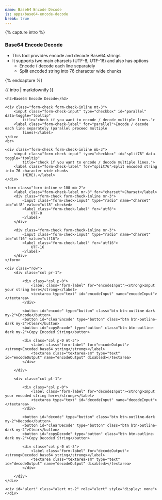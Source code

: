 ```yaml
---
name: Base64 Encode Decode
js: apps/base64-encode-decode
break: true
---
```


{% capture intro %}
### Base64 Encode Decode
<!--separator-->
- This tool provides encode and decode Base64 strings
- It supports two main charsets (UTF-8, UTF-16) and also has options
    - Encode / decode each line separately
    - Split encoded string into 76 character wide chunks
<!--separator-->
{% endcapture %}

<div class="tool-wrapper mb-4">
    {{ intro | markdownify }}
</div>

<div class="tool-wrapper">

    <h3>Base64 Encode Decode</h3>

    <div class="form-check form-check-inline mt-3">
        <input class="form-check-input" type="checkbox" id="parallel" data-toggle="tooltip"
            title="check if you want to encode / decode multiple lines.">
        <label class="form-check-label" for="parallel">Encode / decode each line separately (parallel proceed multiple
            lines)</label>
    </div>
    <br>

    <div class="form-check form-check-inline mb-3">
        <input class="form-check-input" type="checkbox" id="split76" data-toggle="tooltip"
            title="check if you want to encode / decode multiple lines.">
        <label class="form-check-label" for="split76">Split encoded string into 76 character wide chunks
            (MIME).</label>
    </div>

    <form class="form-inline w-100 mb-2">
        <label class="form-check-label mr-3" for="charset">Charset</label>
        <div class="form-check form-check-inline mr-3">
            <input class="form-check-input" type="radio" name="charset" id="utf8" value="utf8" checked>
            <label class="form-check-label" for="utf8">
                UTF-8
            </label>
        </div>

        <div class="form-check form-check-inline mr-3">
            <input class="form-check-input" type="radio" name="charset" id="utf16" value="utf16">
            <label class="form-check-label" for="utf16">
                UTF-16
            </label>
        </div>
    </form>

    <div class="row">
        <div class="col pr-1">

            <div class="col p-0">
                <label class="form-label" for="encodeInput"><strong>Input your string here</strong></label>
                <textarea type="text" id="encodeInput" name="encodeInput"></textarea>
            </div>

            <button id="encode" type="button" class="btn btn-outline-dark my-2">Encode</button>
            <button id="clearEncode" type="button" class="btn btn-outline-dark my-2">Clear</button>
            <button id="copyEncode" type="button" class="btn btn-outline-dark my-2">Copy Encoded String</button>

            <div class="col p-0 mt-3">
                <label class="form-label" for="encodeOutput"><strong>Encoded base64 string</strong></label>
                <textarea class="textarea-sm" type="text" id="encodeOutput" name="encodeOutput" disabled></textarea>
            </div>

        </div>

        <div class="col pl-1">

            <div class="col p-0">
                <label class="form-label" for="decodeInput"><strong>Input your encoded string here</strong></label>
                <textarea type="text" id="decodeInput" name="decodeInput"></textarea>
            </div>

            <button id="decode" type="button" class="btn btn-outline-dark my-2">Decode</button>
            <button id="clearDecode" type="button" class="btn btn-outline-dark my-2">Clear</button>
            <button id="copyDecode" type="button" class="btn btn-outline-dark my-2">Copy Decoded String</button>

            <div class="col p-0 mt-3">
                <label class="form-label" for="decodeOutput"><strong>Decoded base64 string</strong></label>
                <textarea class="textarea-sm" type="text" id="decodeOutput" name="decodeOutput" disabled></textarea>
            </div>

        </div>
    </div>

    <div id="alert" class="alert mt-2" role="alert" style="display: none"></div>

</div>